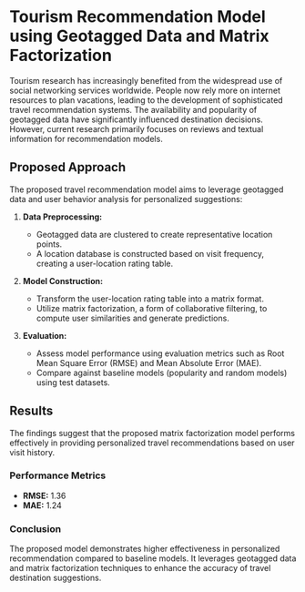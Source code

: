 # Tourism Recommendation Model using Geotagged Data and Matrix Factorization

Tourism research has increasingly benefited from the widespread use of social networking services worldwide. 
People now rely more on internet resources to plan vacations, leading to the development of sophisticated travel recommendation systems. 
The availability and popularity of geotagged data have significantly influenced destination decisions. However, current research primarily focuses on reviews and textual information for recommendation models.

## Proposed Approach

The proposed travel recommendation model aims to leverage geotagged data and user behavior analysis for personalized suggestions:

1. **Data Preprocessing:**
   - Geotagged data are clustered to create representative location points.
   - A location database is constructed based on visit frequency, creating a user-location rating table.

2. **Model Construction:**
   - Transform the user-location rating table into a matrix format.
   - Utilize matrix factorization, a form of collaborative filtering, to compute user similarities and generate predictions.

3. **Evaluation:**
   - Assess model performance using evaluation metrics such as Root Mean Square Error (RMSE) and Mean Absolute Error (MAE).
   - Compare against baseline models (popularity and random models) using test datasets.

## Results

The findings suggest that the proposed matrix factorization model performs effectively in providing personalized travel recommendations based on user visit history.

### Performance Metrics
- **RMSE:** 1.36
- **MAE:** 1.24

### Conclusion

The proposed model demonstrates higher effectiveness in personalized recommendation compared to baseline models. It leverages geotagged data and matrix factorization techniques to enhance the accuracy of travel destination suggestions.

